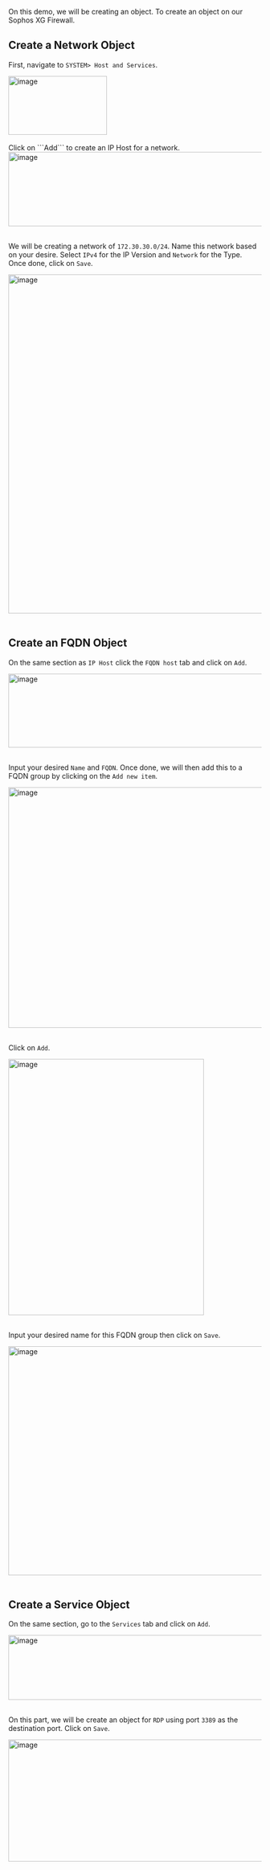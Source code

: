 On this demo, we will be creating an object. To create an object on our Sophos XG Firewall.

## Create a Network Object

First, navigate to ```SYSTEM> Host and Services```.

<img width="196" height="117" alt="image" src="https://github.com/user-attachments/assets/e9d77798-7976-4a99-9762-31d8a30b7f40" />
<br>
<br
  >
Click on ```Add``` to create an IP Host for a network.

<img width="1386" height="148" alt="image" src="https://github.com/user-attachments/assets/0426402f-8c1b-4077-b166-6c5496191800" />
<br>
<br>

We will be creating a network of ```172.30.30.0/24```. Name this network based on your desire. Select ```IPv4``` for the IP Version and ```Network``` for the Type. Once done, click on ```Save```.

<img width="1279" height="675" alt="image" src="https://github.com/user-attachments/assets/5cea5339-b005-435a-a411-640a00ecf70b" />
<br>
<br>

## Create an FQDN Object

On the same section as ```IP Host``` click the ```FQDN host``` tab and click on ```Add```.

<img width="1381" height="147" alt="image" src="https://github.com/user-attachments/assets/cd7f2f32-f309-499f-85ed-15c46dc09aa4" />
<br>
<br>

Input your desired ```Name``` and ```FQDN```. Once done, we will then add this to a FQDN group by clicking on the ```Add new item```.

<img width="888" height="479" alt="image" src="https://github.com/user-attachments/assets/a973329c-83f5-49ff-bab2-6764c23d6fe9" />
<br>
<br>

Click on ```Add```.

<img width="389" height="510" alt="image" src="https://github.com/user-attachments/assets/aa5c74c2-451b-468a-a975-7ee1302e2a8a" />
<br>
<br>

Input your desired name for this FQDN group then click on ```Save```.

<img width="891" height="456" alt="image" src="https://github.com/user-attachments/assets/9873083b-21d4-4d3b-a83c-6c4b0ff7c846" />
<br>
<br>

## Create a Service Object

On the same section, go to the ```Services``` tab and click on ```Add```.

<img width="1385" height="129" alt="image" src="https://github.com/user-attachments/assets/b22a9e45-8e90-4cad-b645-61e05c326a7a" />
<br>
<br>

On this part, we will be create an object for ```RDP``` using port ```3389``` as the destination port. Click on ```Save```.

<img width="988" height="243" alt="image" src="https://github.com/user-attachments/assets/82b15586-2429-450a-9b90-140d3891d9fa" />
<br>
<br>


















